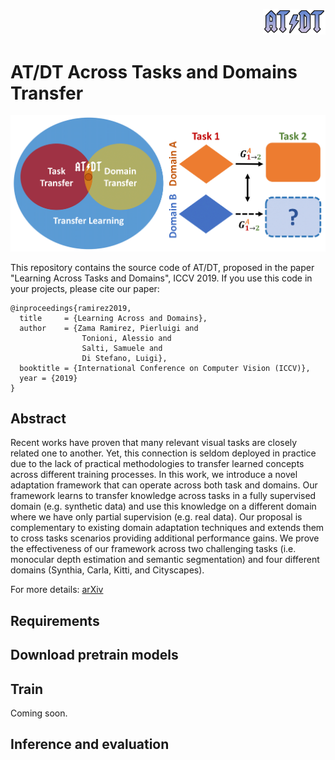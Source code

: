 <p align="right">
  <img src="images/logo.png" width=100>
</p> 

# AT/DT Across Tasks and Domains Transfer

<p align="center">
  <img src="images/teaser.png" width=750>
</p> 
                            
This repository contains the source code of AT/DT, proposed in the paper "Learning Across Tasks and Domains", ICCV 2019.
If you use this code in your projects, please cite our paper:

```
@inproceedings{ramirez2019,
  title     = {Learning Across and Domains},
  author    = {Zama Ramirez, Pierluigi and
                Tonioni, Alessio and
                Salti, Samuele and
                Di Stefano, Luigi},
  booktitle = {International Conference on Computer Vision (ICCV)},
  year = {2019}
}
```

## Abstract
Recent works have proven that many relevant visual tasks are closely related one to another.
Yet, this connection is seldom deployed in practice due to the lack of practical methodologies to transfer learned concepts across different training processes. In this work, we introduce a novel adaptation framework that can operate across both task and domains. Our framework learns to transfer knowledge across tasks in a fully supervised domain (e.g. synthetic data) and use this knowledge on a different domain where we have only partial supervision (e.g. real data). Our proposal is complementary to existing domain adaptation techniques and extends them to cross tasks scenarios providing additional performance gains. We prove the effectiveness of our framework across two challenging tasks (i.e. monocular depth estimation and semantic segmentation) and four different domains (Synthia, Carla, Kitti, and Cityscapes).  

For more details:
[arXiv](https://arxiv.org/abs/1904.04744)

## Requirements

## Download pretrain models

## Train 
Coming soon.

## Inference and evaluation

